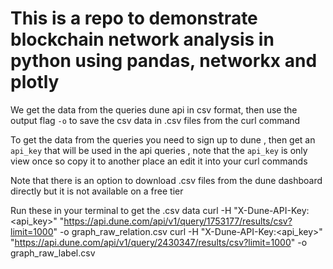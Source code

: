 # This is a repo to demonstrate blockchain network analysis in python using pandas, networkx and plotly

We get the data from the queries dune api in csv format, then use the output flag `-o` to save the csv data in .csv files from the curl command

To get the data from the queries you need to sign up to dune , then get an `api_key` that will be used in the api queries , note that the `api_key` is only view once so copy it to another place an edit it into your curl commands

Note that there is an option to download .csv files from the dune dashboard directly but it is not available on a free tier

Run these in your terminal to get the .csv data
curl -H "X-Dune-API-Key:<api_key>" "https://api.dune.com/api/v1/query/1753177/results/csv?limit=1000" -o graph_raw_relation.csv
curl -H "X-Dune-API-Key:<api_key>" "<https://api.dune.com/api/v1/query/2430347/results/csv?limit=1000>" -o graph_raw_label.csv
